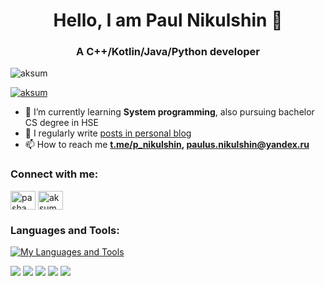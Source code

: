 <h1 align="center">Hello, I am Paul Nikulshin 👋</h1>
<h3 align="center">A C++/Kotlin/Java/Python developer</h3>


<p align="left"> <img src="https://komarev.com/ghpvc/?username=aksum&label=Profile%20views&color=0e75b6&style=flat" alt="aksum" /> </p>

<p align="left"> <a href="https://github.com/ryo-ma/github-profile-trophy"><img src="https://github-profile-trophy.vercel.app/?username=aksum" alt="aksum" /></a> </p>

- 🌱 I’m currently learning **System programming**, also pursuing bachelor CS degree in HSE 
- 📝 I regularly write [posts in personal blog](https://t.me/panikulshin)
- 📫 How to reach me **[t.me/p_nikulshin](https://t.me/p_nikulshin), paulus.nikulshin@yandex.ru**

### Connect with me:
<p align="left">
<a href="https://instagram.com/pasha_pna" target="blank"><img align="center" src="https://raw.githubusercontent.com/rahuldkjain/github-profile-readme-generator/master/src/images/icons/Social/instagram.svg" alt="pasha_pna" height="30" width="40" /></a>
<a href="https://codeforces.com/profile/aksum" target="blank"><img align="center" src="https://raw.githubusercontent.com/rahuldkjain/github-profile-readme-generator/master/src/images/icons/Social/codeforces.svg" alt="aksum" height="30" width="40" /></a>
</p>

### Languages and Tools:

[![My Languages and Tools](https://skills.thijs.gg/icons?i=c,cpp,java,kotlin,py,git,firebase,latex)](https://skills.thijs.gg)

![](https://github-profile-summary-cards.vercel.app/api/cards/profile-details?username=aksumrus&theme=nord_dark)
![](https://github-profile-summary-cards.vercel.app/api/cards/most-commit-language?username=aksumrus&theme=nord_dark)
![](https://github-profile-summary-cards.vercel.app/api/cards/repos-per-language?username=aksumrus&theme=nord_dark)
![](https://github-profile-summary-cards.vercel.app/api/cards/stats?username=aksumrus&theme=nord_dark)
![](https://github-profile-summary-cards.vercel.app/api/cards/productive-time?username=aksumrus&theme=nord_dark)
<!--
**AKSUMRUS/AKSUMRUS** is a ✨ _special_ ✨ repository because its `README.md` (this file) appears on your GitHub profile.

Here are some ideas to get you started:

- 🔭 I’m currently working on ...
- 🌱 I’m currently learning ...
- 👯 I’m looking to collaborate on ...
- 🤔 I’m looking for help with ...
- 💬 Ask me about ...
- 📫 How to reach me: ...
- 😄 Pronouns: ...
- ⚡ Fun fact: ...
-->
